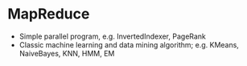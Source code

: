 # MapReduce
* Simple parallel program, e.g. InvertedIndexer, PageRank
* Classic machine learning and data mining algorithm; e.g. KMeans, NaiveBayes, KNN, HMM, EM
